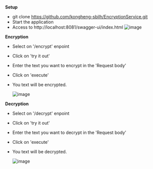 **Setup**

- git clone https://github.com/kongheng-sbilh/EncryptionService.git
- Start the application
- Access to http://localhost:8081/swagger-ui/index.html
![image](https://github.com/kongheng-sbilh/EncryptionService/assets/162537849/54106954-694b-47ec-a969-6745a186bd45)


**Encryption**

- Select on '/encrypt' enpoint
- Click on 'try it out'
- Enter the text you want to encrypt in the 'Request body'
- Click on 'execute'
- You text will be encrypted.

  ![image](https://github.com/kongheng-sbilh/EncryptionService/assets/162537849/99e4f098-203f-4064-b1d4-8d8f176b2952)


**Decryption**

- Select on '/decrypt' enpoint
- Click on 'try it out'
- Enter the text you want to decrypt in the 'Request body'
- Click on 'execute'
- You text will be decrypted.

  ![image](https://github.com/kongheng-sbilh/EncryptionService/assets/162537849/72238a53-0e94-4f42-8da0-5b726c283dfb)
